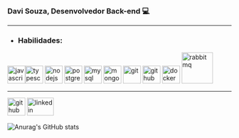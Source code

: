 <h3> Davi Souza, Desenvolvedor Back-end 💻</h3>

<hr>

+ ### Habilidades:</h4>

<img src="https://www.svgrepo.com/show/303206/javascript-logo.svg" alt='javascript' height='40'><img src="https://www.svgrepo.com/show/303600/typescript-logo.svg" alt='typescript' height='40'>
<img src="https://www.svgrepo.com/show/303360/nodejs-logo.svg" alt='nodejs' height='40'>
<img src="https://www.svgrepo.com/show/303301/postgresql-logo.svg" alt='postgres' height='40'>
<img src="https://www.svgrepo.com/show/303251/mysql-logo.svg" alt='mysql' height='40'>
<img src="https://www.vectorlogo.zone/logos/mongodb/mongodb-icon.svg" alt='mongodb' height='40'>
<img src="https://cdn.worldvectorlogo.com/logos/git-icon.svg" alt='git' height='40'>
<img src="https://www.svgrepo.com/show/305241/github.svg" alt='github' height='40'>
<img src="https://www.svgrepo.com/show/303231/docker-logo.svg" alt='docker' height='40'>
<img src="https://www.svgrepo.com/show/354248/rabbitmq.svg" alt='rabbitmq' height='70'>

<hr>

[<img src='https://www.logo.wine/a/logo/GitHub/GitHub-Wordmark-White-Dark-Background-Logo.wine.svg' alt='github' height='40' wisth="85" target="_blank">](https://github.com/davissbf)
[<img src='https://img.shields.io/badge/-05122A?=style=flat&logo=linkedin' alt='linkedin' height='40' width="60" target="_blank">](https://www.linkedin.com/in/davi-souza-667497195/) 

![Anurag's GitHub stats](https://github-readme-stats.vercel.app/api?username=davissbf&show_icons=true&theme=radical)

